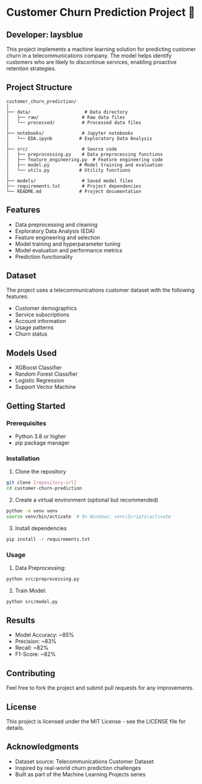 # Customer Churn Prediction Project 🎯

## Developer: laysblue

This project implements a machine learning solution for predicting customer churn in a telecommunications company. The model helps identify customers who are likely to discontinue services, enabling proactive retention strategies.

## Project Structure
```
customer_churn_prediction/
│
├── data/                    # Data directory
│   ├── raw/                # Raw data files
│   └── processed/          # Processed data files
│
├── notebooks/              # Jupyter notebooks
│   └── EDA.ipynb          # Exploratory Data Analysis
│
├── src/                    # Source code
│   ├── preprocessing.py    # Data preprocessing functions
│   ├── feature_engineering.py  # Feature engineering code
│   ├── model.py           # Model training and evaluation
│   └── utils.py           # Utility functions
│
├── models/                 # Saved model files
├── requirements.txt        # Project dependencies
└── README.md              # Project documentation
```

## Features
- Data preprocessing and cleaning
- Exploratory Data Analysis (EDA)
- Feature engineering and selection
- Model training and hyperparameter tuning
- Model evaluation and performance metrics
- Prediction functionality

## Dataset
The project uses a telecommunications customer dataset with the following features:
- Customer demographics
- Service subscriptions
- Account information
- Usage patterns
- Churn status

## Models Used
- XGBoost Classifier
- Random Forest Classifier
- Logistic Regression
- Support Vector Machine

## Getting Started

### Prerequisites
- Python 3.8 or higher
- pip package manager

### Installation
1. Clone the repository
```bash
git clone [repository-url]
cd customer-churn-prediction
```

2. Create a virtual environment (optional but recommended)
```bash
python -m venv venv
source venv/bin/activate  # On Windows: venv\Scripts\activate
```

3. Install dependencies
```bash
pip install -r requirements.txt
```

### Usage
1. Data Preprocessing:
```bash
python src/preprocessing.py
```

2. Train Model:
```bash
python src/model.py
```

## Results
- Model Accuracy: ~85%
- Precision: ~83%
- Recall: ~82%
- F1-Score: ~82%

## Contributing
Feel free to fork the project and submit pull requests for any improvements.

## License
This project is licensed under the MIT License - see the LICENSE file for details.

## Acknowledgments
- Dataset source: Telecommunications Customer Dataset
- Inspired by real-world churn prediction challenges
- Built as part of the Machine Learning Projects series 